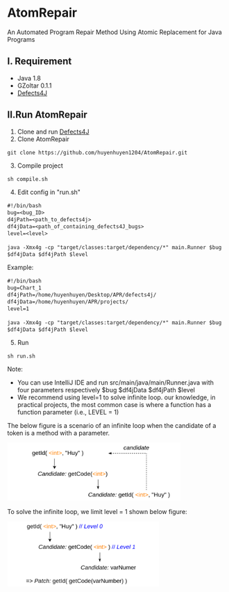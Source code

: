 # AtomRepair

An Automated Program Repair Method Using Atomic Replacement for Java Programs

## I. Requirement
- Java 1.8
- GZoltar 0.1.1
- [Defects4J](https://github.com/rjust/defects4j)
## II.Run AtomRepair
1. Clone and run [Defects4J](https://github.com/rjust/defects4j)
2. Clone AtomRepair
```
git clone https://github.com/huyenhuyen1204/AtomRepair.git
```
3. Compile project
```
sh compile.sh
```
4. Edit config in "run.sh"
```
#!/bin/bash
bug=<bug_ID>
d4jPath=<path_to_defects4j>
df4jData=<path_of_containing_defects4J_bugs>
level=<level>

java -Xmx4g -cp "target/classes:target/dependency/*" main.Runner $bug $df4jData $df4jPath $level
```
Example:
```
#!/bin/bash
bug=Chart_1
df4jPath=/home/huyenhuyen/Desktop/APR/defects4j/
df4jData=/home/huyenhuyen/APR/projects/
level=1

java -Xmx4g -cp "target/classes:target/dependency/*" main.Runner $bug $df4jData $df4jPath $level
```
5. Run
```
sh run.sh
```

Note: 
- You can use IntelliJ IDE and run src/main/java/main/Runner.java with four parameters respectively $bug $df4jData $df4jPath $level
- We recommend using level=1 to solve infinite loop. our knowledge, in practical projects, the most common case is where a function has a function parameter (i.e., LEVEL = 1)

The below figure is a scenario of an infinite loop when the candidate of a token is a method with a parameter.

[<img src="imgs/slide-loop1.drawio.png" width="400"/>](imgs/slide-loop1.drawio.png)

To solve the infinite loop, we limit level = 1 shown below figure:

[<img src="imgs/fix.png" width="350"/>](imgs/fix.png)





